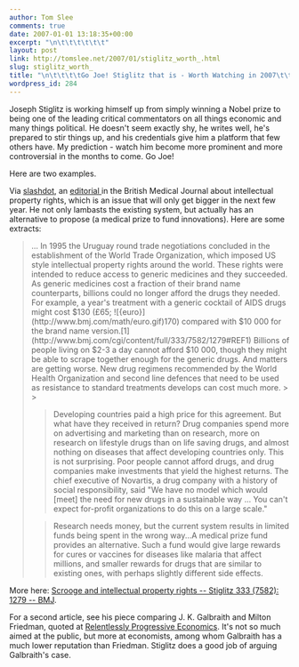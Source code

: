 ```yaml
---
author: Tom Slee
comments: true
date: 2007-01-01 13:18:35+00:00
excerpt: "\n\t\t\t\t\t\t"
layout: post
link: http://tomslee.net/2007/01/stiglitz_worth_.html
slug: stiglitz_worth_
title: "\n\t\t\t\tGo Joe! Stiglitz that is - Worth Watching in 2007\t\t"
wordpress_id: 284
---
```



				

Joseph Stiglitz is working himself up from simply winning a Nobel prize to being one of the leading critical commentators on all things economic and many things political. He doesn't seem exactly shy, he writes well, he's prepared to stir things up, and his credentials give him a platform that few others have. My prediction - watch him become more prominent and more controversial in the months to come. Go Joe!




Here are two examples. 




Via [slashdot](http://yro.slashdot.org/article.pl?sid=06/12/25/233244&from=rss), an [editorial ](http://www.bmj.com/cgi/content/full/333/7582/1279)in the British Medical Journal about intellectual property rights, which is an issue that will only get bigger in the next few year. He not only lambasts the existing system, but actually has an alternative to propose (a medical prize to fund innovations). Here are some extracts:

<blockquote>... In 1995 the Uruguay round trade negotiations concluded in the establishment of the World Trade Organization, which imposed US style intellectual property rights around the world. These rights were intended to reduce access to generic medicines and they succeeded. As generic medicines cost a fraction of their brand name counterparts, billions could no longer afford the drugs they needed. For example, a year's treatment with a generic cocktail of AIDS drugs might cost $130 (£65; ![{euro}](http://www.bmj.com/math/euro.gif)170) compared with $10 000 for the brand name version.[1](http://www.bmj.com/cgi/content/full/333/7582/1279#REF1) Billions of people living on $2-3 a day cannot afford $10 000, though they might be able to scrape together enough for the generic drugs. And matters are getting worse. New drug regimens recommended by the World Health Organization and second line defences that need to be used as resistance to standard treatments develops can cost much more.
> 
> 

> 
> 

> 
> Developing countries paid a high price for this agreement. But what have they received in return? Drug companies spend more on advertising and marketing than on research, more on research on lifestyle drugs than on life saving drugs, and almost nothing on diseases that affect developing countries only. This is not surprising. Poor people cannot afford drugs, and drug companies make investments that yield the highest returns. The chief executive of Novartis, a drug company with a history of social responsibility, said "We have no model which would [meet] the need for new drugs in a sustainable way ... You can't expect for-profit organizations to do this on a large scale."
> 
> 

> 
> 

> 
> Research needs money, but the current system results in limited funds being spent in the wrong way...A medical prize fund provides an alternative. Such a fund would give large rewards for cures or vaccines for diseases like malaria that affect millions, and smaller rewards for drugs that are similar to existing ones, with perhaps slightly different side effects.
> 
> </blockquote>

More here: [Scrooge and intellectual property rights -- Stiglitz 333 (7582): 1279 -- BMJ](http://www.bmj.com/cgi/content/full/333/7582/1279).




For a second article, see his piece comparing J. K. Galbraith and Milton Friedman, quoted at [Relentlessly Progressive Economics](http://progecon.wordpress.com/2006/12/28/stiglitz-on-galbraith-and-friedman/). It's not so much aimed at the public, but more at economists, among whom Galbraith has a much lower reputation than Friedman. Stiglitz does a good job of arguing Galbraith's case.


		

